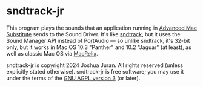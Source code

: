 sndtrack-jr
===========

This program plays the sounds that an application running in [Advanced Mac Substitute][AMS] sends to the Sound Driver.  It's like [sndtrack][], but it uses the Sound Manager API instead of PortAudio — so unlike sndtrack, it's 32-bit only, but it works in Mac OS 10.3 "Panther" and 10.2 "Jaguar" (at least), as well as classic Mac OS via [MacRelix][].

[AMS]:  <https://www.v68k.org/advanced-mac-substitute/>

[sndtrack]:  <../sndtrack/>

[MacRelix]:  <https://www.macrelix.org/>

sndtrack-jr is copyright 2024 Joshua Juran.  All rights reserved (unless explicitly stated otherwise).  sndtrack-jr is free software; you may use it under the terms of the [GNU AGPL version 3][AGPL] (or later).

[AGPL]:  <../../LICENSE/AGPL-3.0.txt>
